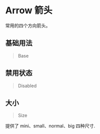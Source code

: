 <!-- @api: OtArrow.vue/OtArrowAPI.md -->

# Arrow 箭头

常用的四个方向箭头。

## 基础用法

> Base



## 禁用状态

> Disabled



## 大小

> Size

提供了 mini、small、normal、big 四种尺寸.
